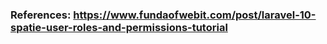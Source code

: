 ### References: https://www.fundaofwebit.com/post/laravel-10-spatie-user-roles-and-permissions-tutorial
